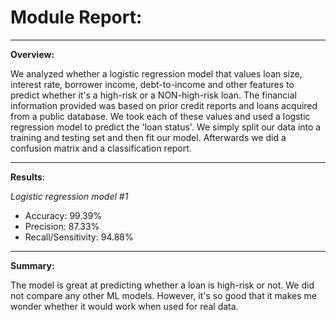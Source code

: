 # Module Report:

---

**Overview:**

We analyzed whether a logistic regression model that values loan size, interest rate, borrower income, debt-to-income and other features to predict whether it's a high-risk or a NON-high-risk loan.  The financial information provided was based on prior credit reports and loans acquired from a public database. We took each of these values and used a logstic regression model to predict the 'loan status'. We simply split our data into a training and testing set and then fit our model. Afterwards we did a confusion matrix and a classification report.

---

**Results**:

*Logistic regression model #1*

* Accuracy: 99.39%
* Precision: 87.33%
* Recall/Sensitivity: 94.88%

---

**Summary:**

The model is great at predicting whether a loan is high-risk or not. We did not compare any other ML models. However, it's so good that it makes me wonder whether it would work when used for real data.
